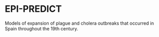 # EPI-PREDICT

Models of expansion of plague and cholera outbreaks that occurred in Spain throughout the 19th century.
